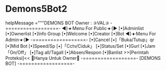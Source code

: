 # Demons5Bot2
helpMessage ="""DEMONS BOT Owner : ✰VAL✰ -==================- ◄]·♦·Menu For Public·♦·[► [•]Adminlist [•]Ownerlist [•]Info Group [•]Welcome [•]Creator [•]Bot ◄]·♦·Menu For Admin·♦·[► -==================- [•]Cancel [•]「Buka/Tutup」qr [•]Mid Bot [•]Speed/Sp [•]「Cctv/Ciduk」 [•]Status/Set [•]Gurl [•]Jam「On/Off」 [•]Tag all/Tagall [•]Absen/Respon [•]Banlist >>[Perintah Proteksi]&lt;&lt; 👑Hanya Untuk Owner👑 -==================- [DEMONS BOT] -==================-
